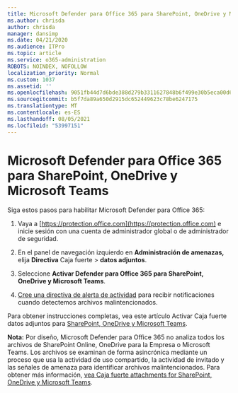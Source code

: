 ```yaml
---
title: Microsoft Defender para Office 365 para SharePoint, OneDrive y Microsoft Teams
ms.author: chrisda
author: chrisda
manager: dansimp
ms.date: 04/21/2020
ms.audience: ITPro
ms.topic: article
ms.service: o365-administration
ROBOTS: NOINDEX, NOFOLLOW
localization_priority: Normal
ms.custom: 1037
ms.assetid: ''
ms.openlocfilehash: 9051fb44d7d6bde388d279b3311627848b6f499e30b5eca00d6a47cef105fb77
ms.sourcegitcommit: b5f7da89a650d2915dc652449623c78be6247175
ms.translationtype: MT
ms.contentlocale: es-ES
ms.lasthandoff: 08/05/2021
ms.locfileid: "53997151"
---
```

# <a name="microsoft-defender-for-office-365-for-sharepoint-onedrive-and-microsoft-teams"></a>Microsoft Defender para Office 365 para SharePoint, OneDrive y Microsoft Teams

Siga estos pasos para habilitar Microsoft Defender para Office 365:

1. Vaya a [https://protection.office.com](https://protection.office.com) e inicie sesión con una cuenta de administrador global o de administrador de seguridad.

2. En el panel de navegación izquierdo en **Administración de amenazas,** elija **Directiva** Caja fuerte \> **datos adjuntos**.

3. Seleccione **Activar Defender para Office 365 para SharePoint, OneDrive y Microsoft Teams**.

4. [Cree una directiva de alerta de actividad](/microsoft-365/compliance/create-activity-alerts) para recibir notificaciones cuando detectemos archivos malintencionados.

Para obtener instrucciones completas, vea este artículo Activar Caja fuerte datos adjuntos para [SharePoint, OneDrive y Microsoft Teams](/microsoft-365/security/office-365-security/turn-on-atp-for-spo-odb-and-teams).

**Nota:** Por diseño, Microsoft Defender para Office 365 no analiza todos los archivos de SharePoint Online, OneDrive para la Empresa o Microsoft Teams. Los archivos se examinan de forma asincrónica mediante un proceso que usa la actividad de uso compartido, la actividad de invitado y las señales de amenaza para identificar archivos malintencionados. Para obtener más información, [vea Caja fuerte attachments for SharePoint, OneDrive y Microsoft Teams](/microsoft-365/security/office-365-security/atp-for-spo-odb-and-teams).
